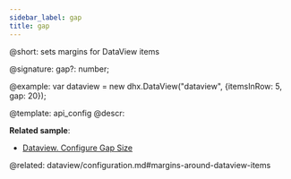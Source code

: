 ```yaml
---
sidebar_label: gap
title: gap
---          
```


@short: sets margins for DataView items

@signature: gap?: number;

@example: 
var dataview = new dhx.DataView("dataview", {itemsInRow: 5, gap: 20});


@template:	api_config
@descr: 

**Related sample**:
- [Dataview. Configure Gap Size](https://snippet.dhtmlx.com/ozsuww1q)

@related:
dataview/configuration.md#margins-around-dataview-items